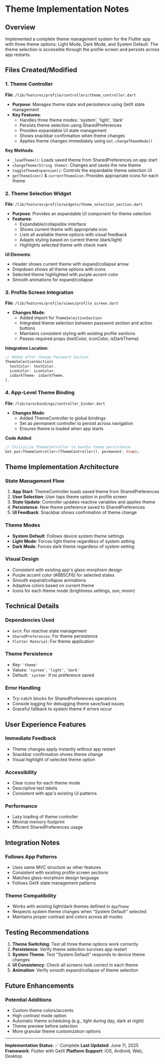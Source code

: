 # Theme Implementation Notes

## Overview
Implemented a complete theme management system for the Flutter app with three theme options: Light Mode, Dark Mode, and System Default. The theme selection is accessible through the profile screen and persists across app restarts.

## Files Created/Modified

### 1. Theme Controller
**File**: `/lib/features/profile/controllers/theme_controller.dart`
- **Purpose**: Manages theme state and persistence using GetX state management
- **Key Features**:
  - Handles three theme modes: 'system', 'light', 'dark'
  - Persists theme selection using SharedPreferences
  - Provides expandable UI state management
  - Shows snackbar confirmation when theme changes
  - Applies theme changes immediately using `Get.changeThemeMode()`

**Key Methods**:
- `_loadTheme()`: Loads saved theme from SharedPreferences on app start
- `changeTheme(String theme)`: Changes and saves the new theme
- `toggleThemeExpansion()`: Controls the expandable theme selection UI
- `getThemeIcon()` & `currentThemeIcon`: Provides appropriate icons for each theme

### 2. Theme Selection Widget
**File**: `/lib/features/profile/widgets/theme_selection_section.dart`
- **Purpose**: Provides an expandable UI component for theme selection
- **Features**:
  - Expandable/collapsible interface
  - Shows current theme with appropriate icon
  - Lists all available theme options with visual feedback
  - Adapts styling based on current theme (dark/light)
  - Highlights selected theme with check mark

**UI Elements**:
- Header shows current theme with expand/collapse arrow
- Dropdown shows all theme options with icons
- Selected theme highlighted with purple accent color
- Smooth animations for expand/collapse

### 3. Profile Screen Integration
**File**: `/lib/features/profile/views/profile_screen.dart`
- **Changes Made**:
  - Added import for `ThemeSelectionSection`
  - Integrated theme selection between password section and action buttons
  - Maintains consistent styling with existing profile sections
  - Passes required props (textColor, iconColor, isDarkTheme)

**Integration Location**:
```dart
// Added after Change Password Section
ThemeSelectionSection(
  textColor: textColor,
  iconColor: iconColor,
  isDarkTheme: isDarkTheme,
),
```

### 4. App-Level Theme Binding
**File**: `/lib/core/bindings/controller_binder.dart`
- **Changes Made**:
  - Added ThemeController to global bindings
  - Set as permanent controller to persist across navigation
  - Ensures theme is loaded when app starts

**Code Added**:
```dart
// Initialize ThemeController to handle theme persistence
Get.put<ThemeController>(ThemeController(), permanent: true);
```

## Theme Implementation Architecture

### State Management Flow
1. **App Start**: ThemeController loads saved theme from SharedPreferences
2. **User Selection**: User taps theme option in profile screen
3. **State Update**: Controller updates reactive variables and applies theme
4. **Persistence**: New theme preference saved to SharedPreferences
5. **UI Feedback**: Snackbar shows confirmation of theme change

### Theme Modes
- **System Default**: Follows device system theme settings
- **Light Mode**: Forces light theme regardless of system setting
- **Dark Mode**: Forces dark theme regardless of system setting

### Visual Design
- Consistent with existing app's glass-morphism design
- Purple accent color (#8B5CF6) for selected states
- Smooth expand/collapse animations
- Adaptive colors based on current theme
- Icons for each theme mode (brightness settings, sun, moon)

## Technical Details

### Dependencies Used
- `GetX`: For reactive state management
- `SharedPreferences`: For theme persistence
- `Flutter Material`: For theme application

### Theme Persistence
- Key: `'theme'`
- Values: `'system'`, `'light'`, `'dark'`
- Default: `'system'` if no preference saved

### Error Handling
- Try-catch blocks for SharedPreferences operations
- Console logging for debugging theme save/load issues
- Graceful fallback to system theme if errors occur

## User Experience Features

### Immediate Feedback
- Theme changes apply instantly without app restart
- Snackbar confirmation shows theme change
- Visual highlight of selected theme option

### Accessibility
- Clear icons for each theme mode
- Descriptive text labels
- Consistent with app's existing UI patterns

### Performance
- Lazy loading of theme controller
- Minimal memory footprint
- Efficient SharedPreferences usage

## Integration Notes

### Follows App Patterns
- Uses same MVC structure as other features
- Consistent with existing profile screen sections
- Matches glass-morphism design language
- Follows GetX state management patterns

### Theme Compatibility
- Works with existing light/dark themes defined in `AppTheme`
- Respects system theme changes when "System Default" selected
- Maintains proper contrast and colors across all modes

## Testing Recommendations

1. **Theme Switching**: Test all three theme options work correctly
2. **Persistence**: Verify theme selection survives app restart
3. **System Theme**: Test "System Default" responds to device theme changes
4. **UI Consistency**: Check all screens look correct in each theme
5. **Animation**: Verify smooth expand/collapse of theme selection

## Future Enhancements

### Potential Additions
- Custom theme colors/accents
- High contrast mode option
- Automatic theme scheduling (e.g., light during day, dark at night)
- Theme preview before selection
- More granular theme customization options

---

**Implementation Status**: ✅ Complete
**Last Updated**: June 11, 2025
**Framework**: Flutter with GetX
**Platform Support**: iOS, Android, Web, Desktop
